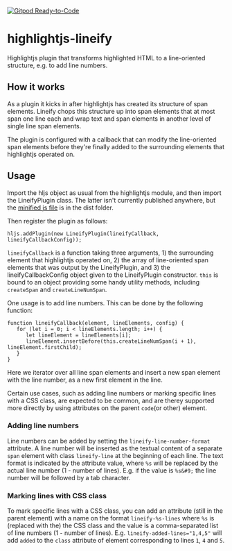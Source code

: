 [![Gitpod Ready-to-Code](https://img.shields.io/badge/Gitpod-ready--to--code-908a85?logo=gitpod)](https://gitpod.io/#https://github.com/hallvard/highlightjs-lineify)

# highlightjs-lineify
Highlightjs plugin that transforms highlighted HTML to a line-oriented structure, e.g. to add line numbers.

## How it works

As a plugin it kicks in after highlightjs has created its structure of span elements.
Lineify chops this structure up into span elements that at most span one line each and
wrap text and span elements in another level of single line span elements.

The plugin is configured with a callback that can modify the line-oriented span elements before
they're finally added to the surrounding elements that highlightjs operated on.

## Usage

Import the hljs object as usual from the highlightjs module, and then import the LineifyPlugin class.
The latter isn't currently published anywhere, but the [minified js file](dist/highlightjs-lineify.min.js) is in the dist folder.

Then register the plugin as follows:

```
hljs.addPlugin(new LineifyPlugin(lineifyCallback, lineifyCallbackConfig));
```

`lineifyCallback` is a function taking three arguments, 1) the surrounding element that highlightjs operated on,
2) the array of line-oriented span elements that was output by the LineifyPlugin, and 3) the lineifyCallbackConfig
object given to the LineifyPlugin constructor. `this` is bound to an object providing some handy utility methods,
including `createSpan` and `createLineNumSpan`.

One usage is to add line numbers. This can be done by the following function:

```
function lineifyCallback(element, lineElements, config) {
   for (let i = 0; i < lineElements.length; i++) {
      let lineElement = lineElements[i];
      lineElement.insertBefore(this.createLineNumSpan(i + 1), lineElement.firstChild);
   }
}
```

Here we iterator over all line span elements and insert a new span element with the line number, as a new first element in the line.

Certain use cases, such as adding line numbers or marking specific lines with a CSS class, are expected to be common, and are therey supported more directly by using attributes on the parent `code`(or other) element.

### Adding line numbers

Line numbers can be added by setting the `lineify-line-number-format` attribute. A line number will be inserted as the textual content of a separate `span` element with class `lineify-line` at the beginning of each line. The text format is indicated by the attribute value, where `%s` will be replaced by the actual line number (1 - number of lines). E.g. if the value is `%s&#9;` the line number will be followed by a tab character.

### Marking lines with CSS class

To mark specific lines with a CSS class, you can add an attribute (still in the parent element) with a name on the format `lineify-%s-lines` where `%s` is (replaced with the) the CSS class and the value is a comma-separated list of line numbers (1 - number of lines). E.g. `lineify-added-lines="1,4,5"` will add `added` to the `class` attribute of element corresponding to lines `1`, `4` and `5`.
